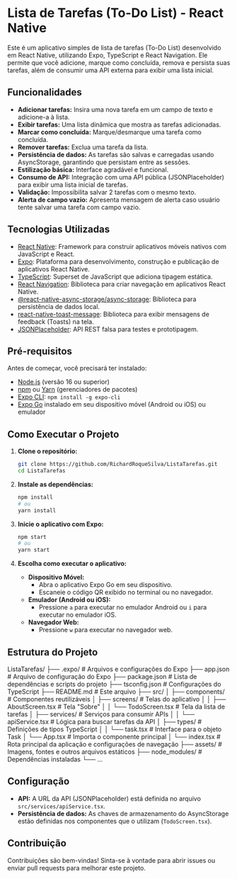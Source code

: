 # Lista de Tarefas (To-Do List) - React Native

Este é um aplicativo simples de lista de tarefas (To-Do List) desenvolvido em React Native, utilizando Expo, TypeScript e React Navigation. Ele permite que você adicione, marque como concluída, remova e persista suas tarefas, além de consumir uma API externa para exibir uma lista inicial.

## Funcionalidades

-   **Adicionar tarefas:** Insira uma nova tarefa em um campo de texto e adicione-a à lista.
-   **Exibir tarefas:** Uma lista dinâmica que mostra as tarefas adicionadas.
-   **Marcar como concluída:** Marque/desmarque uma tarefa como concluída.
-   **Remover tarefas:** Exclua uma tarefa da lista.
-   **Persistência de dados:** As tarefas são salvas e carregadas usando AsyncStorage, garantindo que persistam entre as sessões.
-   **Estilização básica:** Interface agradável e funcional.
-   **Consumo de API:** Integração com uma API pública (JSONPlaceholder) para exibir uma lista inicial de tarefas.
-  **Validação:** Impossibilita salvar 2 tarefas com o mesmo texto.
-  **Alerta de campo vazio:** Apresenta mensagem de alerta caso usuário tente salvar uma tarefa com campo vazio.

## Tecnologias Utilizadas

-   [React Native](https://reactnative.dev/): Framework para construir aplicativos móveis nativos com JavaScript e React.
-   [Expo](https://expo.dev/): Plataforma para desenvolvimento, construção e publicação de aplicativos React Native.
-   [TypeScript](https://www.typescriptlang.org/): Superset de JavaScript que adiciona tipagem estática.
-   [React Navigation](https://reactnavigation.org/): Biblioteca para criar navegação em aplicativos React Native.
-   [@react-native-async-storage/async-storage](https://github.com/react-native-async-storage/async-storage): Biblioteca para persistência de dados local.
-   [react-native-toast-message](https://github.com/calintamas/react-native-toast-message): Biblioteca para exibir mensagens de feedback (Toasts) na tela.
-   [JSONPlaceholder](https://jsonplaceholder.typicode.com/): API REST falsa para testes e prototipagem.

## Pré-requisitos

Antes de começar, você precisará ter instalado:

-   [Node.js](https://nodejs.org/) (versão 16 ou superior)
-   [npm](https://www.npmjs.com/) ou [Yarn](https://yarnpkg.com/) (gerenciadores de pacotes)
-   [Expo CLI](https://docs.expo.dev/get-started/installation/): `npm install -g expo-cli`
-   [Expo Go](https://expo.dev/client) instalado em seu dispositivo móvel (Android ou iOS) ou emulador

## Como Executar o Projeto

1.  **Clone o repositório:**

    ```bash
    git clone https://github.com/RichardRoqueSilva/ListaTarefas.git
    cd ListaTarefas
    ```

2.  **Instale as dependências:**

    ```bash
    npm install
    # ou
    yarn install
    ```

3.  **Inicie o aplicativo com Expo:**

    ```bash
    npm start
    # ou
    yarn start
    ```

4.  **Escolha como executar o aplicativo:**

    *   **Dispositivo Móvel:**
        *   Abra o aplicativo Expo Go em seu dispositivo.
        *   Escaneie o código QR exibido no terminal ou no navegador.
    *   **Emulador (Android ou iOS):**
        *   Pressione `a` para executar no emulador Android ou `i` para executar no emulador iOS.
    *   **Navegador Web:**
        *   Pressione `w` para executar no navegador web.

## Estrutura do Projeto

ListaTarefas/
├── .expo/ # Arquivos e configurações do Expo
├── app.json # Arquivo de configuração do Expo
├── package.json # Lista de dependências e scripts do projeto
├── tsconfig.json # Configurações do TypeScript
├── README.md # Este arquivo
├── src/
│ ├── components/ # Componentes reutilizáveis
│ ├── screens/ # Telas do aplicativo
│ │ ├── AboutScreen.tsx # Tela "Sobre"
│ │ └── TodoScreen.tsx # Tela da lista de tarefas
│ ├── services/ # Serviços para consumir APIs
│ │ └── apiService.tsx # Lógica para buscar tarefas da API
│ ├── types/ # Definições de tipos TypeScript
│ │ └── task.tsx # Interface para o objeto Task
│ └── App.tsx # Importa o componente principal
│ └── index.tsx # Rota principal da aplicação e configurações de navegação
├── assets/ # Imagens, fontes e outros arquivos estáticos
├── node_modules/ # Dependências instaladas
└── ...

## Configuração

-   **API:** A URL da API (JSONPlaceholder) está definida no arquivo `src/services/apiService.tsx`.
-   **Persistência de dados:** As chaves de armazenamento do AsyncStorage estão definidas nos componentes que o utilizam (`TodoScreen.tsx`).

## Contribuição

Contribuições são bem-vindas! Sinta-se à vontade para abrir issues ou enviar pull requests para melhorar este projeto.
